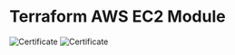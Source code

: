 # Terraform AWS EC2 Module
![Certificate](https://github.com/user-attachments/assets/19174069-66b5-475a-a8a1-e962c7e578b7)
![Certificate]("C:\Users\doppa.gopal\Downloads\Certificate.png")
